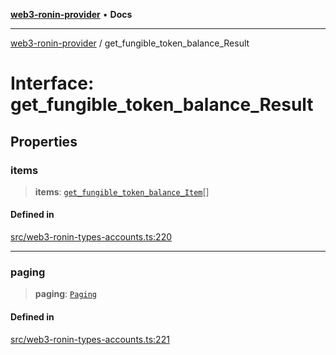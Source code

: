 [**web3-ronin-provider**](../README.md) • **Docs**

***

[web3-ronin-provider](../globals.md) / get\_fungible\_token\_balance\_Result

# Interface: get\_fungible\_token\_balance\_Result

## Properties

### items

> **items**: [`get_fungible_token_balance_Item`](get_fungible_token_balance_Item.md)[]

#### Defined in

[src/web3-ronin-types-accounts.ts:220](https://github.com/chuacw/web3-ronin-provider/blob/4a0b7e0e7b62260bac28b4a11f9e6d6a49bfdfb2/src/web3-ronin-types-accounts.ts#L220)

***

### paging

> **paging**: [`Paging`](Paging.md)

#### Defined in

[src/web3-ronin-types-accounts.ts:221](https://github.com/chuacw/web3-ronin-provider/blob/4a0b7e0e7b62260bac28b4a11f9e6d6a49bfdfb2/src/web3-ronin-types-accounts.ts#L221)
